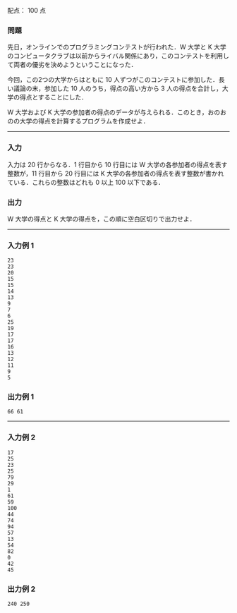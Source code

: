 配点： $100$ 点

### 問題
先日，オンラインでのプログラミングコンテストが行われた．W 大学と K 大学のコンピュータクラブは以前からライバル関係にあり，このコンテストを利用して両者の優劣を決めようということになった．

今回，この2つの大学からはともに $10$ 人ずつがこのコンテストに参加した．長い議論の末，参加した $10$ 人のうち，得点の高い方から $3$ 人の得点を合計し，大学の得点とすることにした．

W 大学および K 大学の参加者の得点のデータが与えられる．このとき，おのおのの大学の得点を計算するプログラムを作成せよ．

---

### 入力
入力は $20$ 行からなる．$1$ 行目から $10$ 行目には W 大学の各参加者の得点を表す整数が，$11$ 行目から $20$ 行目には K 大学の各参加者の得点を表す整数が書かれている．これらの整数はどれも $0$ 以上 $100$ 以下である．

### 出力
W 大学の得点と K 大学の得点を，この順に空白区切りで出力せよ．

---

### 入力例 1
~~~
23
23
20
15
15
14
13
9
7
6
25
19
17
17
16
13
12
11
9
5
~~~

### 出力例 1
~~~
66 61
~~~

---

### 入力例 2
~~~
17
25
23
25
79
29
1
61
59
100
44
74
94
57
13
54
82
0
42
45
~~~

### 出力例 2
~~~
240 250
~~~
